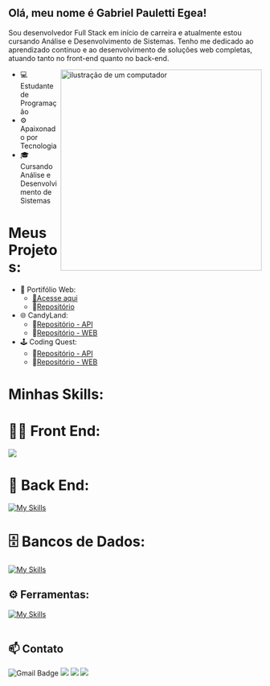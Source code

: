 ## Olá, meu nome é Gabriel Pauletti Egea!

Sou desenvolvedor Full Stack em início de carreira e atualmente estou cursando Análise e Desenvolvimento de Sistemas.
Tenho me dedicado ao aprendizado contínuo e ao desenvolvimento de soluções web completas, atuando tanto no front-end quanto no back-end.

<img src="https://raw.githubusercontent.com/MicaelliMedeiros/micaellimedeiros/master/image/computer-illustration.png" alt="ilustração de um computador" min-width="400px" max-width="400px" width="400px" align="right">

- 💻 Estudante de Programação
- ⚙️ Apaixonado por Tecnologia
- 🎓 Cursando Análise e Desenvolvimento de Sistemas

# Meus Projetos:
- 👾 Portifólio Web: 
  - [🔗Acesse aqui](https://egeapauletti.github.io/meuPortifolio/)
  - 🔗[Repositório](https://github.com/egeaPauletti/meuPortifolio)
- 🌐 CandyLand:
  - 🔗[Repositório - API](https://github.com/jmoranj/candyland-api)
  - 🔗[Repositório - WEB](https://github.com/jmoranj/candyland-web)
- 🕹️ Coding Quest:
  - 🔗[Repositório - API](https://github.com/egeaPauletti/coding-quest-back)
  - 🔗[Repositório - WEB](https://github.com/egeaPauletti/coding-quest-front)


# Minhas Skills:
# 👨‍💻 Front End:
<span>
<img src="https://skillicons.dev/icons?i=html,css,js,react,typescript,tailwind" />
</span>
</div>

# 🧰 Back End: 
[![My Skills](https://skillicons.dev/icons?i=nodejs,nest,express,prisma)](https://skillicons.dev)

# 🗄️ Bancos de Dados: 
[![My Skills](https://skillicons.dev/icons?i=mysql,mongo)](https://skillicons.dev)
## ⚙️ Ferramentas:
[![My Skills](https://skillicons.dev/icons?i=git,github,figma)](https://skillicons.dev)<br><br>


## 📫 Contato
![Gmail Badge](https://img.shields.io/badge/-ga.paulettiegea@gmail.com-006bed?style=flat-square&logo=Gmail&logoColor=white&link=mailto:{SeuEmail})
<code><a href="https://www.linkedin.com/in/egeapauletti/" title="LinkedIn"><img src="https://img.shields.io/badge/-Linkedin-0e76a8?style=flat-square&logo=Linkedin&logoColor=white"/></a></code>
<code><a href="https://wa.me/qr/C3GAJUTLRX5HM1" title="WhatsApp"><img src="https://img.shields.io/badge/-WhatsApp-25d366?style=flat-square&labelColor=25d366&logo=whatsapp&logoColor=white"/></a></code>
<code><a href="https://www.instagram.com/devgabrielegea/" title="Instagram"><img src="https://img.shields.io/badge/-Instagram-DF0174?style=flat-square&labelColor=DF0174&logo=instagram&logoColor=white"/></a></code>
